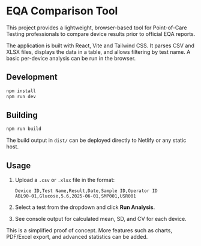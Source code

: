 # EQA Comparison Tool

This project provides a lightweight, browser-based tool for Point-of-Care Testing professionals to compare device results prior to official EQA reports.

The application is built with React, Vite and Tailwind CSS. It parses CSV and XLSX files, displays the data in a table, and allows filtering by test name. A basic per-device analysis can be run in the browser.

## Development

```bash
npm install
npm run dev
```

## Building

```bash
npm run build
```

The build output in `dist/` can be deployed directly to Netlify or any static host.

## Usage

1. Upload a `.csv` or `.xlsx` file in the format:

   ```
   Device ID,Test Name,Result,Date,Sample ID,Operator ID
   ABL90-01,Glucose,5.6,2025-06-01,SMP001,USR001
   ```
2. Select a test from the dropdown and click **Run Analysis**.
3. See console output for calculated mean, SD, and CV for each device.

This is a simplified proof of concept. More features such as charts, PDF/Excel export, and advanced statistics can be added.
